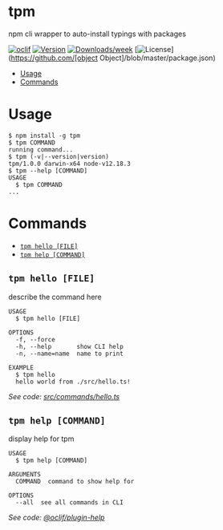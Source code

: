 tpm
===

npm cli wrapper to auto-install typings with packages

[![oclif](https://img.shields.io/badge/cli-oclif-brightgreen.svg)](https://oclif.io)
[![Version](https://img.shields.io/npm/v/tpm.svg)](https://npmjs.org/package/tpm)
[![Downloads/week](https://img.shields.io/npm/dw/tpm.svg)](https://npmjs.org/package/tpm)
[![License](https://img.shields.io/npm/l/tpm.svg)](https://github.com/[object Object]/blob/master/package.json)

<!-- toc -->
* [Usage](#usage)
* [Commands](#commands)
<!-- tocstop -->
# Usage
<!-- usage -->
```sh-session
$ npm install -g tpm
$ tpm COMMAND
running command...
$ tpm (-v|--version|version)
tpm/1.0.0 darwin-x64 node-v12.18.3
$ tpm --help [COMMAND]
USAGE
  $ tpm COMMAND
...
```
<!-- usagestop -->
# Commands
<!-- commands -->
* [`tpm hello [FILE]`](#tpm-hello-file)
* [`tpm help [COMMAND]`](#tpm-help-command)

## `tpm hello [FILE]`

describe the command here

```
USAGE
  $ tpm hello [FILE]

OPTIONS
  -f, --force
  -h, --help       show CLI help
  -n, --name=name  name to print

EXAMPLE
  $ tpm hello
  hello world from ./src/hello.ts!
```

_See code: [src/commands/hello.ts](https://github.com/tEErohr/tpm/blob/v1.0.0/src/commands/hello.ts)_

## `tpm help [COMMAND]`

display help for tpm

```
USAGE
  $ tpm help [COMMAND]

ARGUMENTS
  COMMAND  command to show help for

OPTIONS
  --all  see all commands in CLI
```

_See code: [@oclif/plugin-help](https://github.com/oclif/plugin-help/blob/v3.2.0/src/commands/help.ts)_
<!-- commandsstop -->
